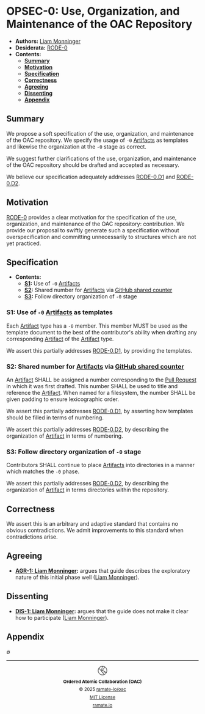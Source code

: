 # OPSEC-0: Use, Organization, and Maintenance of the OAC Repository
- **Authors:** [Liam Monninger](mailto:liam@ramate.io)
- **Desiderata:** [RODE-0](../../../rode/roera-000-000-000-dulan/rode-000-000-000/README.md)
- **Contents:**
  - **[Summary](#summary)**
  - **[Motivation](#motivation)**
  - **[Specification](#specification)**
  - **[Correctness](#correctness)**
  - **[Agreeing](#agreeing)**
  - **[Dissenting](#dissenting)**
  - **[Appendix](#appendix)**

## Summary
We propose a soft specification of the use, organization, and maintenance of the OAC repository. We specify the usage of `-0` [Artifacts](../../../roglo/roera-000-000-000-dulan/roglo-000-000-000-artifact/README.md) as templates and likewise the organization at the `-0` stage as correct.

We suggest further clarifications of the use, organization, and maintenance of the OAC repository should be drafted and accepted as necessary.

We believe our specification adequately addresses [RODE-0.D1](../../../rode/roera-000-000-000-dulan/rode-000-000-000/README.md#d1-provide-templates-for-artifacts-and-describe-their-usage) and [RODE-0.D2](../../../rode/roera-000-000-000-dulan/rode-000-000-000/README.md#d1-provide-templates-for-artifacts-and-describe-their-usage).

## Motivation
[RODE-0](../../../rode/roera-000-000-000-dulan/rode-000-000-000/README.md) provides a clear motivation for the specification of the use, organization, and maintenance of the OAC repository: contribution. We provide our proposal to swiftly generate such a specification without overspecification and committing unnecessarily to structures which are not yet practiced.

## Specification
- **Contents:**
  - **[S1](#s1-use-of--0-artifacts-as-templates):** Use of `-0` [Artifacts](../../../roglo/roera-000-000-000-dulan/)
  - **[S2](#s2-shared-number-for-artifacts-via-github-shared-counter):** Shared number for [Artifacts](../../../roglo/roera-000-000-000-dulan/roglo-000-000-000-artifact/README.md) via [GitHub shared counter](https://github.com/orgs/community/discussions/69759)
  - **[S3](#s3-follow-directory-organization-of--0-stage):** Follow directory organization of `-0` stage

### S1: Use of `-0` [Artifacts](../../../roglo/roera-000-000-000-dulan/roglo-000-000-000-artifact/README.md) as templates

Each [Artifact](../../../roglo/roera-000-000-000-dulan/roglo-000-000-000-artifact/README.md) type has a `-0` member. This member MUST be used as the template document to the best of the contributor's ability when drafting any corresponding [Artifact](../../../roglo/roera-000-000-000-dulan/roglo-000-000-000-artifact/README.md) of the [Artifact](../../../roglo/roera-000-000-000-dulan/roglo-000-000-000-artifact/README.md) type.

We assert this partially addresses [RODE-0.D1](../../../rode/roera-000-000-000-dulan/rode-000-000-000/README.md#d1-provide-templates-for-artifacts-and-describe-their-usage), by providing the templates.

### S2: Shared number for [Artifacts](../../../roglo/roera-000-000-000-dulan/roglo-000-000-000-artifact/README.md) via [GitHub shared counter](https://github.com/orgs/community/discussions/69759)

An [Artifact](../../../roglo/roera-000-000-000-dulan/roglo-000-000-000-artifact/README.md) SHALL be assigned a number corresponding to the [Pull Request](https://docs.github.com/en/pull-requests/collaborating-with-pull-requests/proposing-changes-to-your-work-with-pull-requests/about-pull-requests) in which it was first drafted. This number SHALL be used to title and reference the [Artifact](../../../roglo/roera-000-000-000-dulan/roglo-000-000-000-artifact/README.md). When named for a filesystem, the number SHALL be given padding to ensure lexicographic order.

We assert this partially addresses [RODE-0.D1](../../../rode/roera-000-000-000-dulan/rode-000-000-000/README.md#d1-provide-templates-for-artifacts-and-describe-their-usage), by asserting how templates should be filled in terms of numbering.

We assert this partially addresses [RODE-0.D2](../../../rode/roera-000-000-000-dulan/rode-000-000-000/README.md#d1-provide-templates-for-artifacts-and-describe-their-usage), by describing the organization of [Artifact](../../../roglo/roera-000-000-000-dulan/roglo-000-000-000-artifact/README.md) in terms of numbering.

### S3: Follow directory organization of `-0` stage

Contributors SHALL continue to place [Artifacts](../../../roglo/roera-000-000-000-dulan/roglo-000-000-000-artifact/README.md) into directories in a manner which matches the `-0` phase.

We assert this partially addresses [RODE-0.D2](../../../rode/roera-000-000-000-dulan/rode-000-000-000/README.md#d1-provide-templates-for-artifacts-and-describe-their-usage), by describing the organization of [Artifact](../../../roglo/roera-000-000-000-dulan/roglo-000-000-000-artifact/README.md) in terms directories within the repository.

## Correctness
We assert this is an arbitrary and adaptive standard that contains no obvious contradictions. We admit improvements to this standard when contradictions arise.

## Agreeing
- **[AGR-1: Liam Monninger](./agreeing/agr-001-liam-monninger/README.md):** argues that guide describes the exploratory nature of this initial phase well ([Liam Monninger](mailto:liam@ramate.io)).

## Dissenting
- **[DIS-1: Liam Monninger](./dissenting/dis-001-liam-monninger/README.md):** argues that the guide does not make it clear how to participate ([Liam Monninger](mailto:liam@ramate.io)).

## Appendix
$\emptyset$

<!--OAC FOOTER: DO NOT REMOVE THIS LINE-->
---

<div align="center">
  <a href="https://github.com/ramate-io/oac">
    <picture>
      <source srcset="/assets/oac-inverted-transparent.png" media="(prefers-color-scheme: dark)">
      <img height="24" src="/assets/oac-transparent.png" alt="OAC"/>
    </picture>
  </a>
  <br/>
  <sub>
    <b>Ordered Atomic Collaboration (OAC)</b>
    <br/>
    &copy; 2025 <a href="https://github.com/ramate-io/oac">ramate-io/oac</a>
    <br/>
    <a href="https://github.com/ramate-io/oac/blob/main/LICENSE">MIT License</a>
    <br/>
    <a href="https://www.ramate.io">ramate.io</a>
  </sub>
</div>
